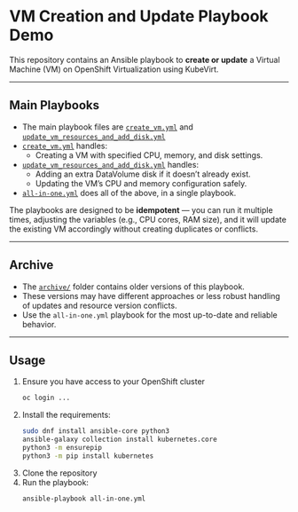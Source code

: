 # VM Creation and Update Playbook Demo

This repository contains an Ansible playbook to **create or update** a Virtual Machine (VM) on OpenShift Virtualization using KubeVirt.

---

## Main Playbooks

- The main playbook files are [`create_vm.yml`](./create_vm.yml) and [`update_vm_resources_and_add_disk.yml`](./update_vm_resources_and_add_disk.yml)
- [`create_vm.yml`](./create_vm.yml) handles:
  - Creating a VM with specified CPU, memory, and disk settings.
- [`update_vm_resources_and_add_disk.yml`](./update_vm_resources_and_add_disk.yml) handles:
  - Adding an extra DataVolume disk if it doesn’t already exist.
  - Updating the VM’s CPU and memory configuration safely.
- [`all-in-one.yml`](./all-in-one.yml) does all of the above, in a single playbook.

The playbooks are designed to be **idempotent** — you can run it multiple times, adjusting the variables (e.g., CPU cores, RAM size), and it will update the existing VM accordingly without creating duplicates or conflicts.

---

## Archive

- The [`archive/`](./archive) folder contains older versions of this playbook.
- These versions may have different approaches or less robust handling of updates and resource version conflicts.
- Use the `all-in-one.yml` playbook for the most up-to-date and reliable behavior.

---

## Usage

1. Ensure you have access to your OpenShift cluster
   ```bash
   oc login ...
3. Install the requirements:
   ```bash
   sudo dnf install ansible-core python3
   ansible-galaxy collection install kubernetes.core
   python3 -m ensurepip
   python3 -m pip install kubernetes
3. Clone the repository
4. Run the playbook:
   ```bash
   ansible-playbook all-in-one.yml
